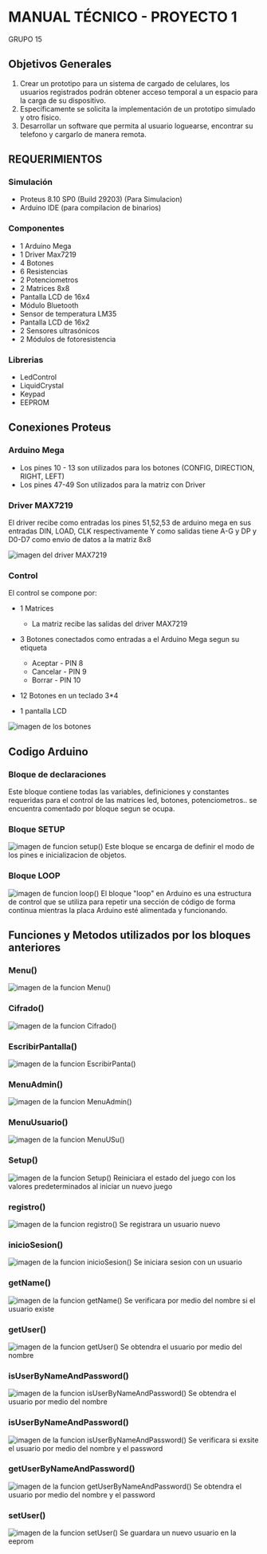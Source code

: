# MANUAL TÉCNICO - PROYECTO 1

GRUPO 15

## Objetivos Generales

1. Crear un prototipo para un sistema de cargado de celulares, los usuarios registrados podrán obtener acceso temporal a un espacio para la carga de su dispositivo. 
2. Específicamente se solicita la implementación de un prototipo simulado y otro físico.
3. Desarrollar un software que permita al usuario loguearse, encontrar su telefono y cargarlo de manera remota.

## REQUERIMIENTOS
### Simulación
 - Proteus 8.10 SP0 (Build 29203) (Para Simulacion)
 - Arduino IDE (para compilacion de binarios)
### Componentes
 - 1 Arduino Mega
 - 1 Driver Max7219
 - 4 Botones
 - 6 Resistencias
 - 2 Potenciometros
 - 2 Matrices 8x8
 - Pantalla LCD de 16x4
 - Módulo Bluetooth
 - Sensor de temperatura LM35
 - Pantalla LCD de 16x2
 - 2 Sensores ultrasónicos
 - 2 Módulos de fotoresistencia

 
 ### Librerias
 
 - LedControl
 - LiquidCrystal
 - Keypad
 - EEPROM

## Conexiones Proteus

### Arduino Mega

 - Los pines 10 - 13 son utilizados para los botones (CONFIG, DIRECTION, RIGHT, LEFT)
 - Los pines 47-49 Son utilizados para la matriz con Driver 


### Driver MAX7219
El driver recibe como entradas los pines 51,52,53 de arduino mega en sus entradas DIN, LOAD, CLK respectivamente
Y como salidas tiene A-G y DP y D0-D7 como envio de datos a la matriz 8x8

![imagen del driver MAX7219]()
### Control
El control se compone por:

 - 1 Matrices
	 - La matriz recibe las salidas del driver MAX7219
 - 3 Botones conectados como entradas a el Arduino Mega segun su etiqueta
     - Aceptar - PIN 8
	 - Cancelar - PIN 9
	 - Borrar - PIN 10
 - 12 Botones en un teclado 3*4
	 
 - 1 pantalla LCD
 
![imagen de los botones]()
## Codigo Arduino


### Bloque de declaraciones

Este bloque contiene todas las variables, definiciones y constantes requeridas para el control de las matrices led, botones, potenciometros.. se encuentra comentado por bloque segun se ocupa.

### Bloque SETUP
![imagen de funcion setup()](../Imagenes/Setup.png)
Este bloque se encarga de definir el modo de los pines e inicializacion de objetos.

### Bloque LOOP
![imagen de funcion loop()](../Imagenes/Loop.png)
El bloque "loop" en Arduino es una estructura de control que se utiliza para repetir una sección de código de forma continua mientras la placa Arduino esté alimentada y funcionando.


## Funciones y Metodos utilizados por los bloques anteriores


### Menu()
![imagen de la funcion Menu()](../Imagenes/Menu.png)
<!-- agregar una breve descripcion de lo que hacen -->

### Cifrado()
![imagen de la funcion Cifrado()](../Imagenes/Cifrado.png)
<!-- agregar una breve descripcion de lo que hacen -->

### EscribirPantalla()
![imagen de la funcion EscribirPanta()](../Imagenes/EscribirPanta.png)
<!-- agregar una breve descripcion de lo que hacen -->

### MenuAdmin()
![imagen de la funcion MenuAdmin()](../Imagenes/MenuAdmin.png)
<!-- agregar una breve descripcion de lo que hacen -->

### MenuUsuario()
![imagen de la funcion MenuUSu()](../Imagenes/MenuUSu.png)
<!-- agregar una breve descripcion de lo que hacen -->

### Setup()
![imagen de la funcion Setup()](../Imagenes/Setup.jpg)
Reiniciara el estado del juego con los valores predeterminados al iniciar un nuevo juego

### registro()
![imagen de la funcion registro()](../Imagenes/registro.png)
Se registrara un usuario nuevo

### inicioSesion()
![imagen de la funcion inicioSesion()](../Imagenes/inicioSesion.png)
Se iniciara sesion con un usuario

### getName()
![imagen de la funcion getName()](../Imagenes/getName.png)
Se verificara por medio del nombre si el usuario existe

### getUser()
![imagen de la funcion getUser()](../Imagenes/getUser.png)
Se obtendra el usuario por medio del nombre

### isUserByNameAndPassword()
![imagen de la funcion isUserByNameAndPassword()](../Imagenes/isUserByNameAndPassword.png)
Se obtendra el usuario por medio del nombre

### isUserByNameAndPassword()
![imagen de la funcion isUserByNameAndPassword()](../Imagenes/isUserByNameAndPassword.png)
Se verificara si exsite el usuario por medio del nombre y el password

### getUserByNameAndPassword()
![imagen de la funcion getUserByNameAndPassword()](../Imagenes/getUserByNameAndPassword.png)
Se obtendra el usuario por medio del nombre y el password

### setUser()
![imagen de la funcion setUser()](../Imagenes/setUser.png)
Se guardara un nuevo usuario en la eeprom
<!-- Agregar las funciones que no esten y que ustedes hayan hecho -->
